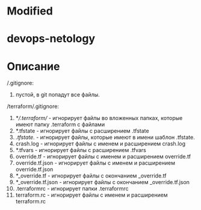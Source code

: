 # Modified
# devops-netology


# Описание
/.gitignore:
1. пустой, в git попадут все файлы.

/terraform/.gitignore:
1. **/.terraform/* - игнорирует файлы во вложенных папках, которые имеют папку .terraform с файлами
2. *.tfstate - игнорирует файлы с расширением .tfstate
3. *.tfstate.* - игнорирует файлы, которые имеют в имени шаблон .tfstate.
4. crash.log - игнорирует файлы с именем и расширением crash.log
5. *.tfvars - игнорирует файлы с расширением .tfvars
6. override.tf - игнорирует файлы с именем и расширением override.tf
7. override.tf.json - игнорирует файлы с именем и расширением override.tf.json
8. *_override.tf - игнорирует файлы с окончанием _override.tf
9. *_override.tf.json - игнорирует файлы с окончанием _override.tf.json
10. .terraformrc - игнорирует папки .terraformrc
11. terraform.rc - игнорирует файлы с именем и расширением terraform.rc


